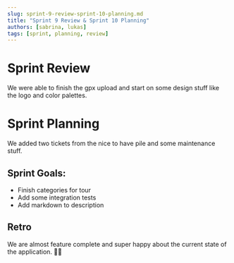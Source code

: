 ```yaml
---
slug: sprint-9-review-sprint-10-planning.md
title: "Sprint 9 Review & Sprint 10 Planning"
authors: [sabrina, lukas]
tags: [sprint, planning, review]
---
```


# Sprint Review
We were able to finish the gpx upload and start on some design stuff like the logo and color palettes. 

# Sprint Planning
We added two tickets from the nice to have pile and some maintenance stuff.

## Sprint Goals:
- Finish categories for tour
- Add some integration tests
- Add markdown to description

## Retro
We are almost feature complete and super happy about the current state of the application. 🚀🚀
